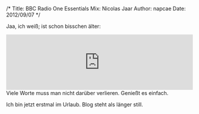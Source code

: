 /*
Title: BBC Radio One Essentials Mix: Nicolas Jaar
Author: napcae
Date: 2012/09/07
*/

Jaa, ich weiß; ist schon bisschen älter:

<iframe width="100%" scrolling="no" frameborder="no" src="https://w.soundcloud.com/player/?url=http%3A%2F%2Fapi.soundcloud.com%2Ftracks%2F84724668&amp;color=0088cc&amp;auto_play=false&amp;show_artwork=true"></iframe>
Viele Worte muss man nicht darüber verlieren. Genießt es einfach.

Ich bin jetzt erstmal im Urlaub. Blog steht als länger still.